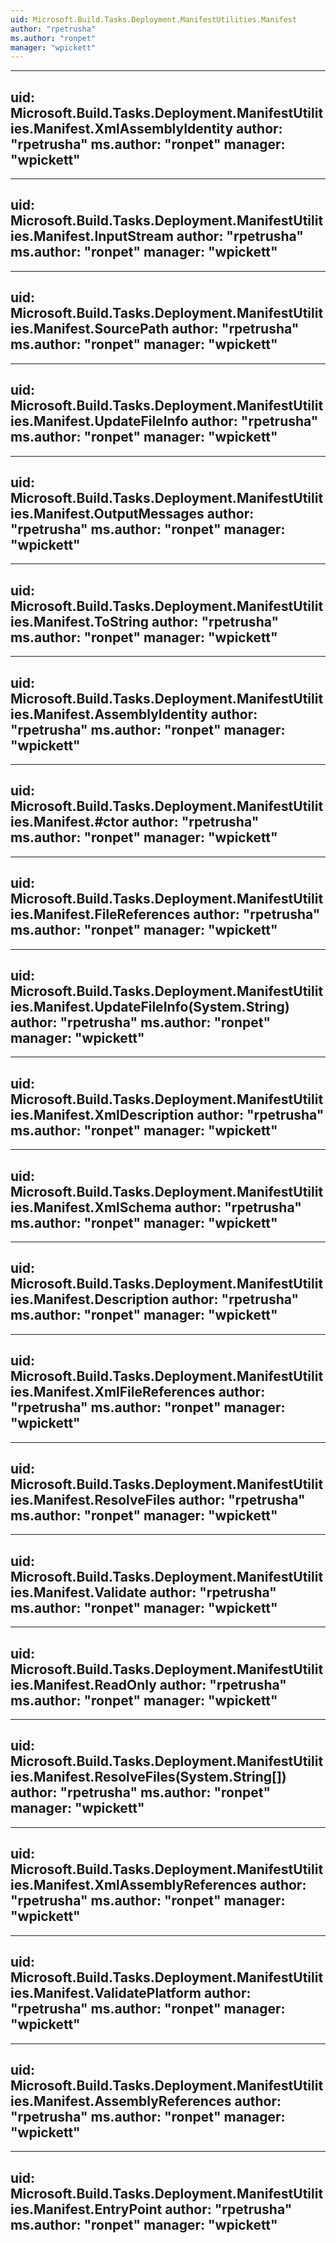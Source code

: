 ```yaml
---
uid: Microsoft.Build.Tasks.Deployment.ManifestUtilities.Manifest
author: "rpetrusha"
ms.author: "ronpet"
manager: "wpickett"
---
```


---
uid: Microsoft.Build.Tasks.Deployment.ManifestUtilities.Manifest.XmlAssemblyIdentity
author: "rpetrusha"
ms.author: "ronpet"
manager: "wpickett"
---

---
uid: Microsoft.Build.Tasks.Deployment.ManifestUtilities.Manifest.InputStream
author: "rpetrusha"
ms.author: "ronpet"
manager: "wpickett"
---

---
uid: Microsoft.Build.Tasks.Deployment.ManifestUtilities.Manifest.SourcePath
author: "rpetrusha"
ms.author: "ronpet"
manager: "wpickett"
---

---
uid: Microsoft.Build.Tasks.Deployment.ManifestUtilities.Manifest.UpdateFileInfo
author: "rpetrusha"
ms.author: "ronpet"
manager: "wpickett"
---

---
uid: Microsoft.Build.Tasks.Deployment.ManifestUtilities.Manifest.OutputMessages
author: "rpetrusha"
ms.author: "ronpet"
manager: "wpickett"
---

---
uid: Microsoft.Build.Tasks.Deployment.ManifestUtilities.Manifest.ToString
author: "rpetrusha"
ms.author: "ronpet"
manager: "wpickett"
---

---
uid: Microsoft.Build.Tasks.Deployment.ManifestUtilities.Manifest.AssemblyIdentity
author: "rpetrusha"
ms.author: "ronpet"
manager: "wpickett"
---

---
uid: Microsoft.Build.Tasks.Deployment.ManifestUtilities.Manifest.#ctor
author: "rpetrusha"
ms.author: "ronpet"
manager: "wpickett"
---

---
uid: Microsoft.Build.Tasks.Deployment.ManifestUtilities.Manifest.FileReferences
author: "rpetrusha"
ms.author: "ronpet"
manager: "wpickett"
---

---
uid: Microsoft.Build.Tasks.Deployment.ManifestUtilities.Manifest.UpdateFileInfo(System.String)
author: "rpetrusha"
ms.author: "ronpet"
manager: "wpickett"
---

---
uid: Microsoft.Build.Tasks.Deployment.ManifestUtilities.Manifest.XmlDescription
author: "rpetrusha"
ms.author: "ronpet"
manager: "wpickett"
---

---
uid: Microsoft.Build.Tasks.Deployment.ManifestUtilities.Manifest.XmlSchema
author: "rpetrusha"
ms.author: "ronpet"
manager: "wpickett"
---

---
uid: Microsoft.Build.Tasks.Deployment.ManifestUtilities.Manifest.Description
author: "rpetrusha"
ms.author: "ronpet"
manager: "wpickett"
---

---
uid: Microsoft.Build.Tasks.Deployment.ManifestUtilities.Manifest.XmlFileReferences
author: "rpetrusha"
ms.author: "ronpet"
manager: "wpickett"
---

---
uid: Microsoft.Build.Tasks.Deployment.ManifestUtilities.Manifest.ResolveFiles
author: "rpetrusha"
ms.author: "ronpet"
manager: "wpickett"
---

---
uid: Microsoft.Build.Tasks.Deployment.ManifestUtilities.Manifest.Validate
author: "rpetrusha"
ms.author: "ronpet"
manager: "wpickett"
---

---
uid: Microsoft.Build.Tasks.Deployment.ManifestUtilities.Manifest.ReadOnly
author: "rpetrusha"
ms.author: "ronpet"
manager: "wpickett"
---

---
uid: Microsoft.Build.Tasks.Deployment.ManifestUtilities.Manifest.ResolveFiles(System.String[])
author: "rpetrusha"
ms.author: "ronpet"
manager: "wpickett"
---

---
uid: Microsoft.Build.Tasks.Deployment.ManifestUtilities.Manifest.XmlAssemblyReferences
author: "rpetrusha"
ms.author: "ronpet"
manager: "wpickett"
---

---
uid: Microsoft.Build.Tasks.Deployment.ManifestUtilities.Manifest.ValidatePlatform
author: "rpetrusha"
ms.author: "ronpet"
manager: "wpickett"
---

---
uid: Microsoft.Build.Tasks.Deployment.ManifestUtilities.Manifest.AssemblyReferences
author: "rpetrusha"
ms.author: "ronpet"
manager: "wpickett"
---

---
uid: Microsoft.Build.Tasks.Deployment.ManifestUtilities.Manifest.EntryPoint
author: "rpetrusha"
ms.author: "ronpet"
manager: "wpickett"
---
